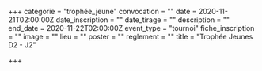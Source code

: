 +++
categorie = "trophée_jeune"
convocation = ""
date = 2020-11-21T02:00:00Z
date_inscription = ""
date_tirage = ""
description = ""
end_date = 2020-11-22T02:00:00Z
event_type = "tournoi"
fiche_inscription = ""
image = ""
lieu = ""
poster = ""
reglement = ""
title = "Trophée Jeunes D2 - J2"

+++

